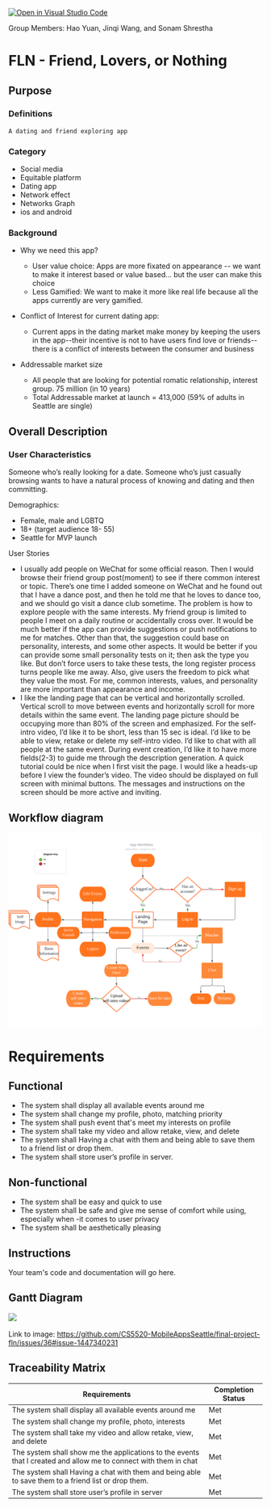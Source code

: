 [![Open in Visual Studio Code](https://classroom.github.com/assets/open-in-vscode-c66648af7eb3fe8bc4f294546bfd86ef473780cde1dea487d3c4ff354943c9ae.svg)](https://classroom.github.com/online_ide?assignment_repo_id=8658384&assignment_repo_type=AssignmentRepo)

Group Members: Hao Yuan, Jinqi Wang, and Sonam Shrestha

# FLN - Friend, Lovers, or Nothing
## Purpose 

### Definitions 

    A dating and friend exploring app
    
### Category 

- Social media 
- Equitable platform 
- Dating app
- Network effect 
- Networks Graph 
- ios and android

### Background

- Why we need this app?
    - User value choice: Apps are more fixated on appearance -- we want to make it interest based or value based… but the user can make this choice 
    - Less Gamified: We want to make it more like real life because all the apps currently are very gamified.

- Conflict of Interest for current dating app: 
    - Current apps in the dating market make money by keeping the users in the app--their incentive is not to have users find love or friends--there is a conflict of interests between the consumer and business

- Addressable market size 
    - All people that are looking for potential romatic relationship, interest group.
    75 million (in 10 years)
    - Total Addressable market at launch = 413,000 (59% of adults in Seattle are single)

## Overall Description 

### User Characteristics
Someone who’s really looking for a date. Someone who’s just casually browsing wants to have a natural process of knowing and dating and then committing. 

Demographics:
- Female, male and LGBTQ
- 18+ (target audience 18- 55)
- Seattle for MVP launch 


User Stories 

- I usually add people on WeChat for some official reason. Then I would browse their friend group post(moment) to see if there common interest or topic. There’s one time I added someone on WeChat and he found out that I have a dance post, and then he told me that he loves to dance too, and we should go visit a dance club sometime. The problem is how to explore people with the same interests. My friend group is limited to people I meet on a daily routine or accidentally cross over. It would be much better if the app can provide suggestions or push notifications to me for matches. Other than that, the suggestion could base on personality, interests, and some other aspects. It would be better if you can provide some small personality tests on it; then ask the type you like.  But don’t force users to take these tests, the long register process turns people like me away. Also, give users the freedom to pick what they value the most. For me, common interests, values, and personality are more important than appearance and income.
- I like the landing page that can be vertical and horizontally scrolled. Vertical scroll to move between events and horizontally scroll for more details within the same event. The landing page picture should be occupying more than 80% of the screen and emphasized. For the self-intro video, I’d like it to be short, less than 15 sec is ideal. I’d like to be able to view, retake or delete my self-intro video. I’d like to chat with all people at the same event. During event creation, I’d like it to have more fields(2-3) to guide me through the description generation. A quick tutorial could be nice when I first visit the page. I would like a heads-up before I view the founder’s video. The video should be displayed on full screen with minimal buttons. The messages and instructions on the screen should be more active and inviting.

## Workflow diagram
![workflow diagram](workflow.png)
# Requirements 
## Functional 
- The system shall display all available events around me
- The system shall change my profile, photo, matching priority
- The system shall push event that's meet my interests on profile
- The system shall take my video and allow retake, view, and delete
- The system shall Having a chat with them and being able to save them to a friend list or drop them. 
- The system shall store user’s profile in server.
## Non-functional 
- The system shall be easy and quick to use	
- The system shall be safe and give me sense of comfort while using, especially when -it comes to user privacy
- The system shall be aesthetically pleasing 

## Instructions

Your team's code and documentation will go here.

## Gantt Diagram 
[![](https://mermaid.ink/img/pako:eNp1k1FL5DAQx7_KEBAU2sOurnp9k1sE4fYQTh-EPJhNpjVnmpQm3XMRv_tNGtdud71Q6NCZ-c1_ppM3Jp1CVrJa2BC4BTpKBLxxXSMCwCOdfLnMF4vkCzoYhHRufv6Cu879QRngXjdotMUUha_S9Ap9tP8ivqBVPnmOjuD4aet-AiEltsGDb1HqSsuhtgdtdwpDNWjJyLfx4CoIzzhQ4Zgz31v6zNkJuA44-yzGMlj1AawLKdx16sMdKZx9OyE9SZIn_drZvRZum9ZggzYAKh3EirpuO1fp-Bb1dgTDKQUB1pgNs0NfZDA7nc3yoshPr7KtWZztc5duFWnXbQsPt5CDcTX1PcIINdtBfc9grhLjR4c0JsA1YTwo7VsjNp-yStjRM2DOppiLKcbr2vbtQVcRBAeo80lz-4quldqqGnCjFEqV8zG3mI-5_5uIfKYFnIxDXuwQ4mym1ddaoYMOJf1sbesPCRPA1dcAQbpTttEvGFcpLs5gf9HH5fhTz7PLhEjbdPBwyzLWIO2vVnTJ3mIsZ7SRDXJWkqmwEr0JnHH7TqGiD-73xkpWhq7HjPVtvBALLepONKyshPH4_g-WaB1s?type=png)](https://mermaid.live/edit#pako:eNp1k1FL5DAQx7_KEBAU2sOurnp9k1sE4fYQTh-EPJhNpjVnmpQm3XMRv_tNGtdud71Q6NCZ-c1_ppM3Jp1CVrJa2BC4BTpKBLxxXSMCwCOdfLnMF4vkCzoYhHRufv6Cu879QRngXjdotMUUha_S9Ap9tP8ivqBVPnmOjuD4aet-AiEltsGDb1HqSsuhtgdtdwpDNWjJyLfx4CoIzzhQ4Zgz31v6zNkJuA44-yzGMlj1AawLKdx16sMdKZx9OyE9SZIn_drZvRZum9ZggzYAKh3EirpuO1fp-Bb1dgTDKQUB1pgNs0NfZDA7nc3yoshPr7KtWZztc5duFWnXbQsPt5CDcTX1PcIINdtBfc9grhLjR4c0JsA1YTwo7VsjNp-yStjRM2DOppiLKcbr2vbtQVcRBAeo80lz-4quldqqGnCjFEqV8zG3mI-5_5uIfKYFnIxDXuwQ4mym1ddaoYMOJf1sbesPCRPA1dcAQbpTttEvGFcpLs5gf9HH5fhTz7PLhEjbdPBwyzLWIO2vVnTJ3mIsZ7SRDXJWkqmwEr0JnHH7TqGiD-73xkpWhq7HjPVtvBALLepONKyshPH4_g-WaB1s)

Link to image:
https://github.com/CS5520-MobileAppsSeattle/final-project-fln/issues/36#issue-1447340231

## Traceability Matrix  
| Requirements  | Completion Status |
| ------------- | ------------- |
| The system shall display all available events around me  | Met  |
| The system shall change my profile, photo, interests  | Met  |
| The system shall take my video and allow retake, view, and delete  | Met  |
| The system shall show me the applications to the events that I created and allow me to connect with them in chat| Met | 
| The system shall Having a chat with them and being able to save them to a friend list or drop them.   | Met  |
| The system shall store user’s profile in server  | Met  |

